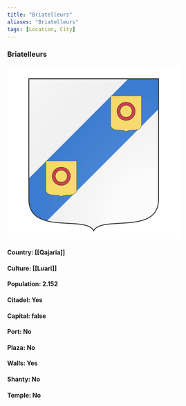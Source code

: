 ```yaml
---
title: "Briatelleurs"
aliases: "Briatelleurs"
tags: [Location, City]
---
```

### Briatelleurs
![](attachment/bab70a4fe10ff54b425358c55533735c.svg)

#### Country: [[Qajaria]]

#### Culture: [[Luari]]

#### Population: 2.152

#### Citadel: Yes

#### Capital: false

#### Port: No

#### Plaza: No

#### Walls: Yes

#### Shanty: No

#### Temple: No

